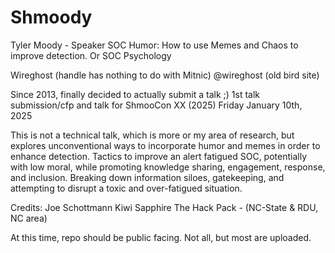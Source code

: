 # Shmoody
Tyler Moody - Speaker 
SOC Humor: How to use Memes and Chaos to improve detection. 
Or
SOC Psychology

Wireghost (handle has nothing to do with Mitnic) 
@wireghost (old bird site)


Since 2013, finally decided to actually submit a talk ;)
1st talk submission/cfp and talk for ShmooCon XX (2025) Friday January 10th, 2025 

This is not a technical talk, which is more or my area of research, but explores unconventional ways to incorporate humor and memes in order to enhance detection. Tactics to improve an alert fatigued SOC, potentially with low moral, while promoting knowledge sharing, engagement, response, and inclusion. Breaking down information siloes, gatekeeping, and attempting to disrupt a toxic and over-fatigued situation. 

Credits: 
Joe Schottmann
Kiwi 
Sapphire 
The Hack Pack - (NC-State & RDU, NC area) 


At this time, repo should be public facing. Not all, but most are uploaded.  
